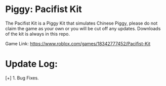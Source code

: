 # Piggy: Pacifist Kit
The Pacifist Kit is a Piggy Kit that simulates Chinese Piggy, please do not claim the game as your own or you will be cut off any updates.
Downloads of the kit is always in this repo.

Game Link: https://www.roblox.com/games/18342777452/Pacifist-Kit

# Update Log:
[+] 1. Bug Fixes.
